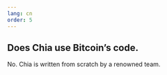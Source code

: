 ```yaml
---
lang: cn
order: 5
---
```


Does Chia use Bitcoin’s code.
-----------------------

No. Chia is written from scratch by a renowned team.

